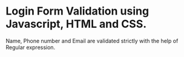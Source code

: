 # Login Form Validation using Javascript, HTML and CSS.

Name, Phone number and Email are validated strictly with the help of Regular expression.
